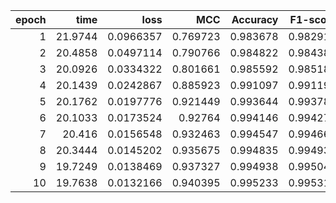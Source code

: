 |   epoch |    time |      loss |      MCC |   Accuracy |   F1-score |
|--------:|--------:|----------:|---------:|-----------:|-----------:|
|       1 | 21.9744 | 0.0966357 | 0.769723 |   0.983678 |   0.982914 |
|       2 | 20.4858 | 0.0497114 | 0.790766 |   0.984822 |   0.984381 |
|       3 | 20.0926 | 0.0334322 | 0.801661 |   0.985592 |   0.985183 |
|       4 | 20.1439 | 0.0242867 | 0.885923 |   0.991097 |   0.991195 |
|       5 | 20.1762 | 0.0197776 | 0.921449 |   0.993644 |   0.993787 |
|       6 | 20.1033 | 0.0173524 | 0.92764  |   0.994146 |   0.994275 |
|       7 | 20.416  | 0.0156548 | 0.932463 |   0.994547 |   0.994663 |
|       8 | 20.3444 | 0.0145202 | 0.935675 |   0.994835 |   0.994935 |
|       9 | 19.7249 | 0.0138469 | 0.937327 |   0.994938 |   0.995044 |
|      10 | 19.7638 | 0.0132166 | 0.940395 |   0.995233 |   0.995319 |